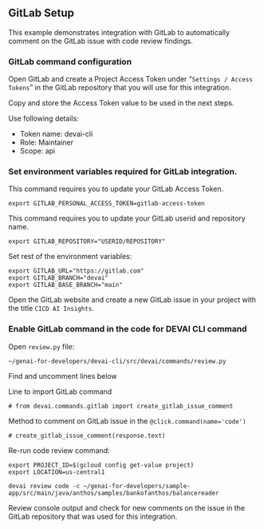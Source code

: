 ## GitLab Setup

This example demonstrates integration with GitLab to automatically comment on the GitLab issue with code review findings.


### GitLab command configuration

Open GitLab and create a Project Access Token under “`Settings / Access Tokens`” in the GitLab repository that you will use for this integration.

Copy and store the Access Token value to be used in the next steps.

Use following details:

- Token name: devai-cli
- Role: Maintainer
- Scope: api

### Set environment variables required for GitLab integration.

This command requires you to update your GitLab Access Token.
```
export GITLAB_PERSONAL_ACCESS_TOKEN=gitlab-access-token
```

This command requires you to update your GitLab userid and repository name.
```
export GITLAB_REPOSITORY="USERID/REPOSITORY"
```

Set rest of the environment variables:
```
export GITLAB_URL="https://gitlab.com"
export GITLAB_BRANCH="devai"
export GITLAB_BASE_BRANCH="main"
```


Open the GitLab website and create a new GitLab issue in your project with the title `CICD AI Insights`.

### Enable GitLab command in the code for DEVAI CLI command

Open `review.py` file:
```
~/genai-for-developers/devai-cli/src/devai/commands/review.py
```

Find and uncomment lines below

Line to import GitLab command
```
# from devai.commands.gitlab import create_gitlab_issue_comment
```

Method to comment on GitLab issue in the `@click.command(name='code')`
```
# create_gitlab_issue_comment(response.text)
```

Re-run code review command:

```
export PROJECT_ID=$(gcloud config get-value project)
export LOCATION=us-central1

devai review code -c ~/genai-for-developers/sample-app/src/main/java/anthos/samples/bankofanthos/balancereader
```

Review console output and check for new comments on the issue in the GitLab repository that was used for this integration.



